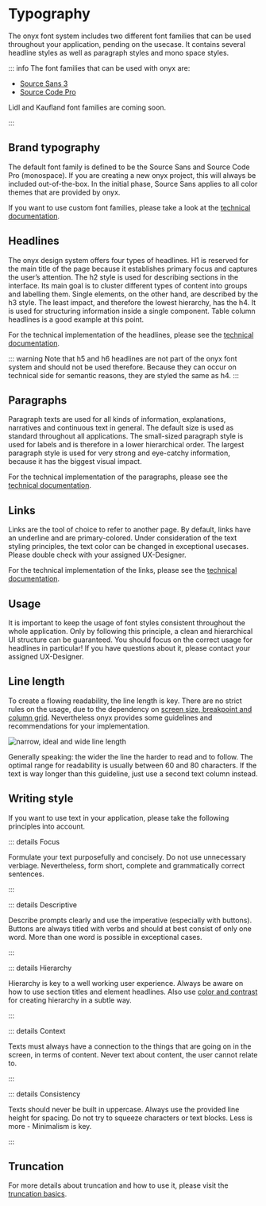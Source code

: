 # Typography

The onyx font system includes two different font families that can be used throughout your application, pending on the usecase. It contains several headline styles as well as paragraph styles and mono space styles.

::: info
The font families that can be used with onyx are:

- [Source Sans 3](https://fonts.google.com/specimen/Source+Sans+3)
- [Source Code Pro](https://fonts.google.com/specimen/Source+Code+Pro?query=source)

Lidl and Kaufland font families are coming soon.

:::

## Brand typography

The default font family is defined to be the Source Sans and Source Code Pro (monospace). If you are creating a new onyx project, this will always be included out-of-the-box. In the initial phase, Source Sans applies to all color themes that are provided by onyx.

If you want to use custom font families, please take a look at the [technical documentation](/development/typography).

<script lang="ts" setup>
import OnyxTypography from "../.vitepress/components/OnyxTypography.vue";

const headlineTokens = Array.from<unknown, TypographyToken>({ length: 6 }, (_, index) => {
  const name = `h${index + 1}`;
  return { name, htmlTag: name };
});

const paragraphTokens: TypographyToken[] = [
  { name: "paragraph-large", textSize: "large", htmlTag: "p" },
  { name: "paragraph-default", textSize: "default", htmlTag: "p" },
  { name: "paragraph-small", textSize: "small", htmlTag: "p" },
];

const linkTokens: TypographyToken[] = [
  { name: "link-large", textSize: "large", htmlTag: "a" },
  { name: "link-default", textSize: "default", htmlTag: "a" },
  { name: "link-small", textSize: "small", htmlTag: "a" },
];
</script>

## Headlines

The onyx design system offers four types of headlines. H1 is reserved for the main title of the page because it establishes primary focus and captures the user’s attention. The h2 style is used for describing sections in the interface. Its main goal is to cluster different types of content into groups and labelling them. Single elements, on the other hand, are described by the h3 style. The least impact, and therefore the lowest hierarchy, has the h4. It is used for structuring information inside a single component. Table column headlines is a good example at this point.

For the technical implementation of the headlines, please see the [technical documentation](https://storybook.onyx.schwarz/?path=/docs/basic-headline--docs).

::: warning
Note that h5 and h6 headlines are not part of the onyx font system and should not be used therefore.
Because they can occur on technical side for semantic reasons, they are styled the same as h4.
:::

<OnyxTypography :tokens="headlineTokens" />

## Paragraphs

Paragraph texts are used for all kinds of information, explanations, narratives and continuous text in general. The default size is used as standard throughout all applications. The small-sized paragraph style is used for labels and is therefore in a lower hierarchical order. The largest paragraph style is used for very strong and eye-catchy information, because it has the biggest visual impact.

For the technical implementation of the paragraphs, please see the [technical documentation](/development/typography#font-styles).

<OnyxTypography :tokens="paragraphTokens" wide-name />

## Links

Links are the tool of choice to refer to another page. By default, links have an underline and are primary-colored. Under consideration of the text styling principles, the text color can be changed in exceptional usecases. Please double check with your assigned UX-Designer.

For the technical implementation of the links, please see the [technical documentation](https://storybook.onyx.schwarz/?path=/docs/navigation-link--docs).

<OnyxTypography :tokens="linkTokens" wide-name />

## Usage

It is important to keep the usage of font styles consistent throughout the whole application. Only by following this principle, a clean and hierarchical UI structure can be guaranteed. You should focus on the correct usage for headlines in particular! If you have questions about it, please contact your assigned UX-Designer.

## Line length

To create a flowing readability, the line length is key. There are no strict rules on the usage, due to the dependency on [screen size, breakpoint and column grid](/basics/breakpoints-grid). Nevertheless onyx provides some guidelines and recommendations for your implementation.

![narrow, ideal and wide line length](/images/line_length.webp)

Generally speaking: the wider the line the harder to read and to follow. The optimal range for readability is usually between 60 and 80 characters. If the text is way longer than this guideline, just use a second text column instead.

## Writing style

If you want to use text in your application, please take the following principles into account.

::: details Focus

Formulate your text purposefully and concisely. Do not use unnecessary verbiage. Nevertheless, form short, complete and grammatically correct sentences.

:::

::: details Descriptive

Describe prompts clearly and use the imperative (especially with buttons). Buttons are always titled with verbs and should at best consist of only one word. More than one word is possible in exceptional cases.

:::

::: details Hierarchy

Hierarchy is key to a well working user experience. Always be aware on how to use section titles and element headlines.
Also use [color and contrast](/basics/colors) for creating hierarchy in a subtle way.

:::

::: details Context

Texts must always have a connection to the things that are going on in the screen, in terms of content.
Never text about content, the user cannot relate to.

:::

::: details Consistency

Texts should never be built in uppercase. Always use the provided line height for spacing. Do not try to squeeze characters or text blocks. Less is more - Minimalism is key.

:::

## Truncation

For more details about truncation and how to use it, please visit the [truncation basics](/basics/truncation).
